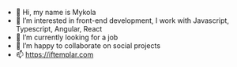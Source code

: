 - 👋 Hi, my name is Mykola
- 👀 I’m interested in front-end development, I work with Javascript, Typescript, Angular, React
- 🌱 I’m currently looking for a job
- 💞️ I’m happy to collaborate on social projects
- 📫 https://iftemplar.com

<!---
iftemplar/iftemplar is a ✨ special ✨ repository because its `README.md` (this file) appears on your GitHub profile.
You can click the Preview link to take a look at your changes.
--->
